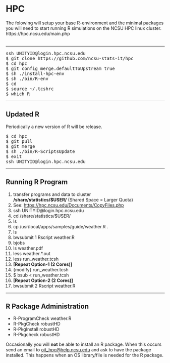 <h1>HPC</h1>
The folowing will setup your base R-environment and the minimal packages you will need to start running R simulations on the NCSU HPC linux cluster.
https://hpc.ncsu.edu/main.php<br>
&nbsp;<br>
<hr>
<pre>ssh UNITYID@login.hpc.ncsu.edu
$ git clone https://github.com/ncsu-stats-it/hpc
$ cd hpc
$ git config merge.defaultToUpstream true
$ sh ./install-hpc-env
$ sh ./bin/R-env
$ cd
$ source ~/.tcshrc
$ which R
</pre>
<hr>
<h2>Updated R</h2>
Periodically a new version of R will be release.<br>
<pre>$ cd hpc
$ git pull
$ git merge
$ sh ./bin/R-ScriptsUpdate
$ exit
ssh UNITYID@login.hpc.ncsu.edu</pre>
<hr>
<h2>Running R Program</h2>
<ol>
<li>transfer programs and data to cluster</br>
<strong>/share/statistics/$USER/</strong> (Shared Space = Larger Quota)</li>
<li>See: <a href="https://hpc.ncsu.edu/Documents/CopyFiles.php">https://hpc.ncsu.edu/Documents/CopyFiles.php</a></li>
<li>ssh UNITYID@login.hpc.ncsu.edu</li>
<li>cd /share/statistics/$USER/</li>
<li>ls</li>
<li>cp /usr/local/apps/samples/guide/weather.R .
<li>ls</li>
<li>bwsubmit 1 Rscript weather.R</li>
<li>bjobs</li>
<li>ls weather.pdf</li>
<li>less weather.*.out</li>
<li>less run_weather.tcsh</li>
<li><strong>[Repeat Option-1 (2 Cores)]</strong>
<li>{modify} run_weather.tcsh</li>
<li>$ bsub &lt; run_weather.tcsh</li>
<li><strong>[Repeat Option-2 (2 Cores)]</strong>
<li>bwsubmit 2 Rscript weather.R</li>
</ol>
<hr>
<h2>R Package Administration</h2>
<ul>
<li>R-ProgramCheck weather.R</li>
<li>R-PkgCheck robustHD</li>
<li>R-PkgInstall robustHD</li>
<li>R-Pkgcheck robustHD</li>
</ul>
<p>Occasionally you will <strong>not</strong> be able to install an R package.  When this occurs send an email to <a href="mailto:oit_hpc@help.ncsu.edu">oit_hpc@help.ncsu.edu</a> and ask to have the package installed.  This happens when an OS library/file is needed for the R package.</p>
